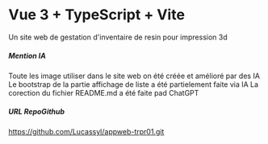 # Vue 3 + TypeScript + Vite

Un site web de gestation d'inventaire de resin pour impression 3d

##### Mention IA #####
Toute les image utiliser dans le site web on été créée et amélioré par des IA
Le bootstrap de la partie affichage de liste a été partielement faite via IA
La corection du fichier README.md a été faite pad ChatGPT

##### URL RepoGithub
https://github.com/Lucassyl/appweb-trpr01.git
